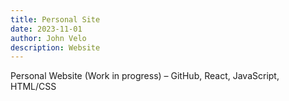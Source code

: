 ```yaml
---
title: Personal Site
date: 2023-11-01
author: John Velo
description: Website
---
```


Personal Website (Work in progress) – GitHub, React, JavaScript, HTML/CSS